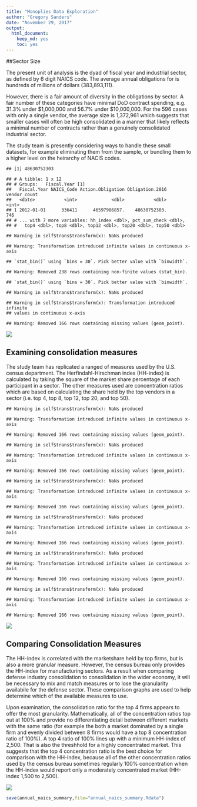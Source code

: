 ```yaml
---
title: "Monoplies Data Exploration"
author: "Gregory Sanders"
date: "November 29, 2017"
output: 
  html_document: 
    keep_md: yes
    toc: yes
---
```




##Sector Size

The present unit of analysis is the dyad of fiscal year and industrial sector, as defined by 6 digit NAICS code. The average annual obligations for is hundreds of millions of dollars (383,893,111).

However, there is a fair amount of diversity in the obligations by sector. A fair number of these categories have minimal DoD contract spending, e.g. 31.3% under \$1,000,000 and 56.7% under \$10,000,000. For the 596 cases with only a single vendor, the average size is 1,372,961 which suggests that smaller cases will often be high consolidated in a manner that likely reflects a minimal number of contracts rather than a genuinely consolidated industrial sector.

The study team is presently considering ways to handle these small datasets, for example eliminating them from the sample, or bundling them to a higher level on the heirarchy of NACIS codes.


```
## [1] 48630752303
```

```
## # A tibble: 1 x 12
## # Groups:   Fiscal.Year [1]
##   Fiscal.Year NAICS_Code Action.Obligation Obligation.2016 vendor_count
##   <date>           <int>             <dbl>           <dbl>        <int>
## 1 2012-01-01      336411      46597986857.    48630752303.          746
## # ... with 7 more variables: hh_index <dbl>, pct_sum_check <dbl>,
## #   top4 <dbl>, top8 <dbl>, top12 <dbl>, top20 <dbl>, top50 <dbl>
```

```
## Warning in self$trans$transform(x): NaNs produced
```

```
## Warning: Transformation introduced infinite values in continuous x-axis
```

```
## `stat_bin()` using `bins = 30`. Pick better value with `binwidth`.
```

```
## Warning: Removed 238 rows containing non-finite values (stat_bin).
```

```
## `stat_bin()` using `bins = 30`. Pick better value with `binwidth`.
```

```
## Warning in self$trans$transform(x): NaNs produced

## Warning in self$trans$transform(x): Transformation introduced infinite
## values in continuous x-axis
```

```
## Warning: Removed 166 rows containing missing values (geom_point).
```

![](Monopolies_Exploration_files/figure-html/sector_size-1.png)<!-- -->

## Examining consolidation measures

The study team has replicated a ranged of measures used by the U.S. census department. The Herfindahl-Hirschman index (HH-index) is calculated by taking the square of the market share percentage of each participant in a sector. The other measures used are concentration ratios which are based on calculating the share held by the top vendors in a sector (i.e. top 4, top 8, top 12, top 20, and top 50). 


```
## Warning in self$trans$transform(x): NaNs produced
```

```
## Warning: Transformation introduced infinite values in continuous x-axis
```

```
## Warning: Removed 166 rows containing missing values (geom_point).
```

```
## Warning in self$trans$transform(x): NaNs produced
```

```
## Warning: Transformation introduced infinite values in continuous x-axis
```

```
## Warning: Removed 166 rows containing missing values (geom_point).
```

```
## Warning in self$trans$transform(x): NaNs produced
```

```
## Warning: Transformation introduced infinite values in continuous x-axis
```

```
## Warning: Removed 166 rows containing missing values (geom_point).
```

```
## Warning in self$trans$transform(x): NaNs produced
```

```
## Warning: Transformation introduced infinite values in continuous x-axis
```

```
## Warning: Removed 166 rows containing missing values (geom_point).
```

```
## Warning in self$trans$transform(x): NaNs produced
```

```
## Warning: Transformation introduced infinite values in continuous x-axis
```

```
## Warning: Removed 166 rows containing missing values (geom_point).
```

```
## Warning in self$trans$transform(x): NaNs produced
```

```
## Warning: Transformation introduced infinite values in continuous x-axis
```

```
## Warning: Removed 166 rows containing missing values (geom_point).
```

![](Monopolies_Exploration_files/figure-html/consolidation_measures-1.png)<!-- -->


## Comparing Consolidation Measures
The HH-index is correlated with the marketshare held by top firms, but is also a more granular measure. However, the census bureau only provides the HH-index for manufacturing sectors. As a result when comparing defense industry consolidation to consolidation in the wider economy, it will be necessary to mix and match measures or to lose the granularity availabile for the defense sector. These comparison graphs are used to help determine which of the available measures to use.

Upon examination, the consolidation ratio for the top 4 firms appears to offer the most granularity. Mathematically, all of the concentration ratios top out at 100% and provide no differentiating detail between different markets with the same ratio (for example the both a market dominated by a single firm and evenly divided between 8 firms would have a top 8 concentration ratio of 100%). A top 4 ratio of 100% lines up with a minimum HH-index of 2,500. That is also the threshhold for a highly concentrated market. This suggests that the top 4 concentration ratio is the best choice for comparison with the HH-index, because all of the other concentration ratios used by the census bureau sometimes regularly  100% concentration when the HH-index would report only a moderately concentrated market (HH-index 1,500 to 2,500).

![](Monopolies_Exploration_files/figure-html/CrossValidation-1.png)<!-- -->




```r
save(annual_naics_summary,file="annual_naics_summary.Rdata")
```

